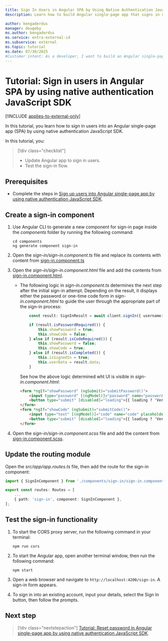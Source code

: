 ```yaml
---
title: Sign In Users in Angular SPA by Using Native Authentication JavaScript SDK
description: Learn how to build Angular single-page app that signs in users into an external tenant by using native authentication JavaScript SDK .

author: kengaderdus
manager: dougeby
ms.author: kengaderdus
ms.service: entra-external-id
ms.subservice: external
ms.topic: tutorial
ms.date: 07/30/2025
#Customer intent: As a developer, I want to build an Angular single-page application that uses native authentication JavaScript SDK so that I can sign in users with a username (email) and password or email with one-time passcode.
---
```


# Tutorial: Sign in users in Angular SPA by using native authentication JavaScript SDK

[!INCLUDE [applies-to-external-only](../external-id/includes/applies-to-external-only.md)]

In this tutorial, you learn how to sign in users into an Angular single-page app (SPA) by using native authentication JavaScript SDK. 

In this tutorial, you:

>[!div class="checklist"]
>
> - Update Angular app to sign in users.
> - Test the sign-in flow.

## Prerequisites

- Complete the steps in [Sign up users into Angular single-page app by using native authentication JavaScript SDK](tutorial-native-authentication-single-page-app-angular-sign-up.md).

## Create a sign-in component

1. Use Angular CLI to generate a new component for sign-in page inside the *components* folder by running the following command:

    ```console
    cd components
    ng generate component sign-in
    ```

1. Open the *sign-in/sign-in.component.ts* file and replace its contents with content from [sign-in.component.ts](https://github.com/Azure-Samples/ms-identity-ciam-native-javascript-samples/blob/main/typescript/native-auth/angular-sample/src/app/components/sign-in/sign-in.component.ts)

1. Open the  *sign-in/sign-in.component.html* file and add the contents from [sign-in.component.html](https://github.com/Azure-Samples/ms-identity-ciam-native-javascript-samples/blob/main/typescript/native-auth/angular-sample/src/app/components/sign-in/sign-in.component.html).

    - The following logic in *sign-in.component.ts* determines the next step after the initial sign-in attempt. Depending on the result, it displays either the password or one-time code form in *sign-in.component.html* to guide the user through the appropriate part of the sign-in process:     

        ```typescript
            const result: SignInResult = await client.signIn({ username: this.username });
        
            if (result.isPasswordRequired()) {
                this.showPassword = true;
                this.showCode = false;
            } else if (result.isCodeRequired()) {
                this.showPassword = false;
                this.showCode = true;
            } else if (result.isCompleted()) {
                this.isSignedIn = true;
                this.userData = result.data;
            }
        ```

        See how the above logic determined wht UI is visible in *sign-in.component.html*:

        ```html
        <form *ngIf="showPassword" (ngSubmit)="submitPassword()">
            <input type="password" [(ngModel)]="password" name="password" placeholder="Password" required />
            <button type="submit" [disabled]="loading">{{ loading ? 'Verifying...' : 'Submit Password' }}</button>
        </form>
        <form *ngIf="showCode" (ngSubmit)="submitCode()">
            <input type="text" [(ngModel)]="code" name="code" placeholder="OTP Code" required />
            <button type="submit" [disabled]="loading">{{ loading ? 'Verifying...' : 'Submit Code' }}</button>
        </form>
        ```

4. Open the *sign-in/sign-in.component.scss* file and add the content from [sign-in.component.scss](https://github.com/Azure-Samples/ms-identity-ciam-native-javascript-samples/blob/main/typescript/native-auth/angular-sample/src/app/components/sign-in/sign-in.component.scss).

## Update the routing module

Open the *src/app/app.routes.ts* file, then add the route for the sign-in component:

```typescript
import { SignInComponent } from './components/sign-in/sign-in.component';

export const routes: Routes = [
    ...
    { path: 'sign-in', component: SignInComponent },
];
```

## Test the sign-in functionality

1. To start the CORS proxy server, run the following command in your terminal:

    ```console
    npm run cors
    ```

1. To start the Angular app, open another terminal window, then run the following command:

    ```console
    npm start
    ```

1. Open a web browser and navigate to `http://localhost:4200/sign-in`. A sign-in form appears.

1. To sign in into an existing account, input your details, select the Sign In button, then follow the prompts.

## Next step

> [!div class="nextstepaction"]
> [Tutorial: Reset password in Angular single-page app by using native authentication JavaScript SDK](tutorial-native-authentication-single-page-app-angular-reset-password.md).